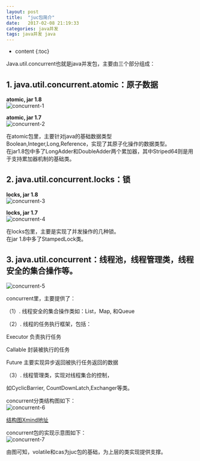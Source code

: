 ```yaml
---
layout: post
title:  "juc包简介"
date:   2017-02-08 21:19:33
categories: java并发
tags: java并发 java
---
```


* content
{:toc}

Java.util.concurrent也就是java并发包，主要由三个部分组成：  






## 1. ​ java.util.concurrent.atomic：原子数据   

**atomic, jar 1.8**   
![concurrent-1]({{"/css/pics/concurrent/concurrent-1.png"}})  

**atomic, jar 1.7**   
![concurrent-2]({{"/css/pics/concurrent/concurrent-2.png"}})  

在​atomic包里，主要针对java的基础数据类型Boolean,Integer,Long,Reference，实现了其原子化操作的数据类型。  
在jar1.8包中多了LongAdder和DoubleAdder两个累加器，其中Striped64则是用于支持累加器机制的基础类。  

## 2.  java.util.concurrent.locks：锁   
**locks, jar 1.8**   
![concurrent-3]({{"/css/pics/concurrent/concurrent-3.png"}})  

**locks, jar 1.7**   
![concurrent-4]({{"/css/pics/concurrent/concurrent-4.png"}})   

在​locks包里，主要是实现了并发操作的几种锁​。   
在jar 1.8中多了StampedLock类。  

## 3​. java.util.concurrent：线程池，线程管理类，线程安全的集合操作等。  

![concurrent-5]({{"/css/pics/concurrent/concurrent-5.png"}})    

concurrent​里，主要提供了：  

（1）. 线程安全的集合操作类如：List，Map, 和Queue  

（2）. ​线程的任务执行框架，包括：    

  Executor 负责执行任务  

  Callable 封装被执行的任务  

  Future 主要实现异步返回被执行任务返回的数据  

（3）. 线程管理类​，实现对线程集合的控制，  

  如CyclicBarrier, CountDownLatch,Exchanger等类。  


concurrent分类结构图如下：  
![concurrent-6]({{"/css/pics/concurrent/concurrent-6.png"}})   

[结构图Xmind地址](http://download.csdn.net/detail/ttyyzn2/9717694)  

concurrent包的实现示意图​如下：  
![concurrent-7]({{"/css/pics/concurrent/concurrent-7.png"}})   

由图可知，volatile和cas为juc包的基础，为上层的类实现提供支撑。



  




